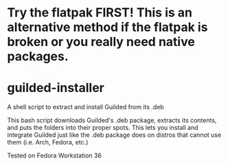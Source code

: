 # Try the flatpak FIRST! This is an alternative method if the flatpak is broken or you really need native packages.
# guilded-installer
A shell script to extract and install Guilded from its .deb

This bash script downloads Guilded's .deb package, extracts its contents, and puts the folders into their proper spots. This lets you install and integrate Guilded just like the .deb package does on distros that cannot use them (i.e. Arch, Fedora, etc.)

Tested on Fedora Workstation 36
